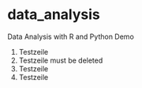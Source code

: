 # data_analysis
Data Analysis with R and Python
Demo

1. Testzeile
2. Testzeile must be deleted
3. Testzeile
4. Testzeile
